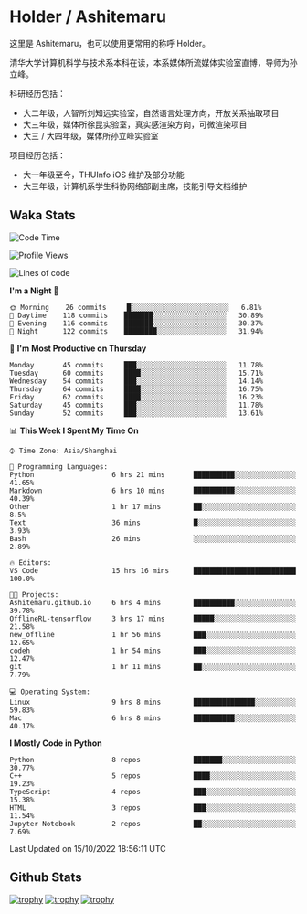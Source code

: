 # Holder / Ashitemaru

这里是 Ashitemaru，也可以使用更常用的称呼 Holder。

清华大学计算机科学与技术系本科在读，本系媒体所流媒体实验室直博，导师为孙立峰。

科研经历包括：

- 大二年级，人智所刘知远实验室，自然语言处理方向，开放关系抽取项目
- 大三年级，媒体所徐昆实验室，真实感渲染方向，可微渲染项目
- 大三 / 大四年级，媒体所孙立峰实验室

项目经历包括：

- 大一年级至今，THUInfo iOS 维护及部分功能
- 大三年级，计算机系学生科协网络部副主席，技能引导文档维护

## Waka Stats

<!--START_SECTION:waka-->
![Code Time](http://img.shields.io/badge/Code%20Time-56%20hrs%2033%20mins-blue)

![Profile Views](http://img.shields.io/badge/Profile%20Views-7-blue)

![Lines of code](https://img.shields.io/badge/From%20Hello%20World%20I%27ve%20Written-318%20Thousand%20lines%20of%20code-blue)

**I'm a Night 🦉** 

```text
🌞 Morning    26 commits     █░░░░░░░░░░░░░░░░░░░░░░░░   6.81% 
🌆 Daytime    118 commits    ███████░░░░░░░░░░░░░░░░░░   30.89% 
🌃 Evening    116 commits    ███████░░░░░░░░░░░░░░░░░░   30.37% 
🌙 Night      122 commits    ████████░░░░░░░░░░░░░░░░░   31.94%

```
📅 **I'm Most Productive on Thursday** 

```text
Monday       45 commits     ███░░░░░░░░░░░░░░░░░░░░░░   11.78% 
Tuesday      60 commits     ████░░░░░░░░░░░░░░░░░░░░░   15.71% 
Wednesday    54 commits     ███░░░░░░░░░░░░░░░░░░░░░░   14.14% 
Thursday     64 commits     ████░░░░░░░░░░░░░░░░░░░░░   16.75% 
Friday       62 commits     ████░░░░░░░░░░░░░░░░░░░░░   16.23% 
Saturday     45 commits     ███░░░░░░░░░░░░░░░░░░░░░░   11.78% 
Sunday       52 commits     ███░░░░░░░░░░░░░░░░░░░░░░   13.61%

```


📊 **This Week I Spent My Time On** 

```text
⌚︎ Time Zone: Asia/Shanghai

💬 Programming Languages: 
Python                   6 hrs 21 mins       ██████████░░░░░░░░░░░░░░░   41.65% 
Markdown                 6 hrs 10 mins       ██████████░░░░░░░░░░░░░░░   40.39% 
Other                    1 hr 17 mins        ██░░░░░░░░░░░░░░░░░░░░░░░   8.5% 
Text                     36 mins             █░░░░░░░░░░░░░░░░░░░░░░░░   3.93% 
Bash                     26 mins             ░░░░░░░░░░░░░░░░░░░░░░░░░   2.89%

🔥 Editors: 
VS Code                  15 hrs 16 mins      █████████████████████████   100.0%

🐱‍💻 Projects: 
Ashitemaru.github.io     6 hrs 4 mins        ██████████░░░░░░░░░░░░░░░   39.78% 
OfflineRL-tensorflow     3 hrs 17 mins       █████░░░░░░░░░░░░░░░░░░░░   21.58% 
new_offline              1 hr 56 mins        ███░░░░░░░░░░░░░░░░░░░░░░   12.65% 
codeh                    1 hr 54 mins        ███░░░░░░░░░░░░░░░░░░░░░░   12.47% 
git                      1 hr 11 mins        ██░░░░░░░░░░░░░░░░░░░░░░░   7.79%

💻 Operating System: 
Linux                    9 hrs 8 mins        ███████████████░░░░░░░░░░   59.83% 
Mac                      6 hrs 8 mins        ██████████░░░░░░░░░░░░░░░   40.17%

```

**I Mostly Code in Python** 

```text
Python                   8 repos             ███████░░░░░░░░░░░░░░░░░░   30.77% 
C++                      5 repos             ████░░░░░░░░░░░░░░░░░░░░░   19.23% 
TypeScript               4 repos             ███░░░░░░░░░░░░░░░░░░░░░░   15.38% 
HTML                     3 repos             ███░░░░░░░░░░░░░░░░░░░░░░   11.54% 
Jupyter Notebook         2 repos             ██░░░░░░░░░░░░░░░░░░░░░░░   7.69%

```



 Last Updated on 15/10/2022 18:56:11 UTC
<!--END_SECTION:waka-->

## Github Stats

[![trophy](https://github-profile-trophy.vercel.app/?username=Ashitemaru&column=7)](https://github.com/Ashitemaru)
[![trophy](https://github-readme-stats.vercel.app/api?username=Ashitemaru&show_icons=true&include_all_commits=true)](https://github.com/Ashitemaru)
[![trophy](https://github-readme-stats.vercel.app/api/top-langs/?username=Ashitemaru&layout=compact)](https://github.com/Ashitemaru)

<!--
**Ashitemaru/Ashitemaru** is a ✨ _special_ ✨ repository because its `README.md` (this file) appears on your GitHub profile.

Here are some ideas to get you started:

- 🔭 I’m currently working on ...
- 🌱 I’m currently learning ...
- 👯 I’m looking to collaborate on ...
- 🤔 I’m looking for help with ...
- 💬 Ask me about ...
- 📫 How to reach me: ...
- 😄 Pronouns: ...
- ⚡ Fun fact: ...
-->
